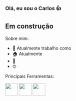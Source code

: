 ### Olá, eu sou o Carlos 👍

## Em construção

Sobre mim:

- 🔭 Atualmente trabalho como 
- 🏠 Atualmente 
- 🌱
- 🤓 

Principais Ferramentas:
<div>
<img height="40" width="40" src= "https://github.com/Carlosarmendoca/Port.bruce/blob/main/linguagens/python.png?raw=true">
<img height="40" width="40" src= "https://github.com/Carlosarmendoca/Port.bruce/blob/main/linguagens/sql.png?raw=true">
<img height="40" width="40" src= "https://github.com/Carlosarmendoca/Port.bruce/blob/main/linguagens/power%20bi.png?raw=true">
</div>
